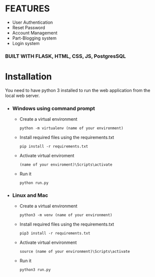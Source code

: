 # FEATURES
- User Authentication
- Reset Password
- Account Management
- Part-Blogging system
- Login system

### BUILT WITH FLASK, HTML, CSS, JS, PostgresSQL

# Installation
You need to have python 3 installed to run the web application from the local web server.
- ### Windows using command prompt
  - Create a virtual environment 
    ```command prompt
    python -m virtualenv (name of your environment)
    ```
  - Install required files using the requirements.txt
    ```command prompt
    pip install -r requirements.txt
    ```
  - Activate virtual enviroment
    ```command prompt
    (name of your enviroment)\Scripts\activate
    ```
  - Run it
    ```command prompt
    python run.py
    ```

- ### Linux and Mac
  - Create a virtual environment 
    ```command prompt
    python3 -m venv (name of your environment)
    ```
  - Install required files using the requirements.txt
    ```command prompt
    pip3 install -r requirements.txt
    ```
  - Activate virtual environment
    ```command prompt
    source (name of your environment)\Scripts\activate
    ```
  - Run it
    ```command prompt
    python3 run.py
    ```
